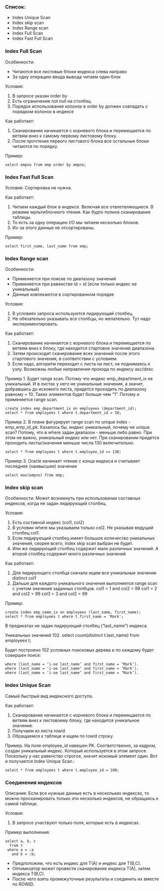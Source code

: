 ### Список:
  - Index Unique Scan
  - Index skip scan
  - Index Range scan
  - Index Full Scan
  - Index Fast Full Scan

### Index Full Scan
Особенности: 
  - Читаются все листовые блоки индекса слева направо
  - За одну операцию ввода вывода читаем один блок

Условия:
  1. В запросе указан order by
  2. Есть ограничение not null на столбец.
  3. Порядок использования колонок в order by должен совпадать с порядком колонок в индексе

Как работает:
  1. Сканирование начинается с корневого блока и перемещается по ветвям вниз к самому первому листовому блоку. 
  2. После прочтения первого листового блока все остальные блоки читаются по порядку.


Пример:
````
select empno from emp order by empno;
````


### Index Fast Full Scan

Условия: Сортировка не нужна.

Как работает:
  1. Читаем каждый блок в индексе. Включая все отвлетвляющиеся. В режиме мультиблочного чтения. Как будто полное сканирование таблицы.
  2. То есть за одну операцию I/O мы читаем несколько блоков. 
  3. Из-за этого данные не отсортированы.


Пример: 
````
select first_name, last_name from emp;
````

### Index Range scan
Особенности: 
  - Применяется при поиске по диапазону значений 
  - Применяется при равенстве id = id (если только индекс не уникальный)
  - Данные извлекаются в сортированном порядке

Условия:
  1. В условиях запроса используются лидирующий столбец. 
  2. Не обязательно указывать все столбцы, но желательно. Тут надо экспериментировать. 

Как работает:
  1. Сканирование начинается с корневого блока и перемещается по ветвям вниз к блоку, где находится стартовое значение диапазона. 
  2. Затем происходит сканирование всех значений после этого стартового значения, в соответствии с условием. 
  3. Если надо, алгоритм переходит с листа на лист, не поднимаясь к узлу. Возможны любые направления прохода по индексу asc/desc
  
Пример 1. Будет range scan. Потому что индекс emp_department_ix не уникальный. И в листах у него не уникальные значения, а значит, добравшись до искомого листа, придется проходить по диапазону равному = 10. Таких элементов будет больше чем “1”. Потому и применяется range scan.
````
create index emp_department_ix on employees (department_id);
select * from employees t where t.department_id = 10;
````

Пример 2. В плане фигурирует range scan по unique index - emp_emp_id_pk. Казалось бы, индекс уникальный, почему не unique scan? Потому, что в where задан диапазон - меньше либо равно. При этом не важно, уникальный индекс или нет. При сканировании придется проходить листы/значения меньше числа 130 включительно.
````
select * from employees t where t.employee_id <= 130;
````

Пример 3. Oracle начинает чтение с конца индекса и считывает последнее (наивысшее) значение
````
select max(empno) from emp;
````


### Index skip scan
Особенности: Может возникнуть при использовании составных индексов, когда не задан лидирующий столбец.

Условия:
  1. Есть составной индекс (col1, col2)
  2. В условии where мы указываем только col2. Не указывая ведущий столбец col1.
  3. Если лидирующий столбец имеет большое количество уникальных значений, скорее всего, index skip scan выбран не будет.
  4. Или же лидирующий столбец содержит мало различных значений. А второй столбец содержит много различных значений

Как работает:
  1. Для лидирующего столбца сначала ищем все уникальные значения distinct col1
  2. Дальше для каждого уникального значения выполняется range scan с учетом значения заданных столбцов.
     сol1 = 1 and col2 = 99
     col1 = 2 and col2 = 99
     col3 = 3 and col2 = 99 

Пример:
````
create index emp_name_ix on employees (last_name, first_name);
select * from employees t where t.first_name = 'Mark';
````

В предикатах не задан лидирующий столбец (“last_name”) индекса.

Уникальных значений 102. select count(distinct t.last_name) from employees t;

Будет построено 102 условных поисковых дерева и по каждому будет совершен поиск:
````
where (last_name = ‘i-ое last_name’ and first_name = ‘Mark’).
where (last_name = ‘i-ое last_name’ and first_name = ‘Mark’).
where (last_name = ‘i-ое last_name’ and first_name = ‘Mark’).
````


### Index Unique Scan
Самый быстрый вид индексного доступа.

Как работает:
  1. Сканирование начинается с корневого блока и перемещается по ветвям вниз к листовоему блоку, где находится уникальное значение. 
  2. Получаем из листа rowid
  3. Обращаемся к таблице и ищем по rowid строку. 


Пример. На поле employee_id навешен PK. Соответственно, за кадром, создан уникальный индекс. Который используется в этом запросе. Поскольку у нас равенство строгое, значит искомый элемент один. Вот и получается Index Unique Scan.: 
````
select * from employees t where t.employee_id = 100;
````



### Соединения индексов
Описание: Если все нужные данные есть в нескольких индексах, то можно просканировать только эти несколько индексов, не обращаясь к самой таблице.

Условия:
  1. В запросе участвуют только поля, которые есть в индексах.

Пример выполнения:
````
select a, b, c
  from t
 where a = :a
   and b = :b;
````

  - Предположим, что есть индекс для Т(А) и индекс для Т(В,С).
  - Оптимизатор может провести сканирование индекса Т(А), затем индекса Т(В,С). 
  - После чего взять промежуточные результаты и соединить их вместе по ROWID.

